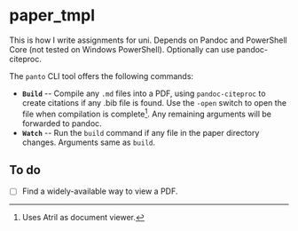 paper_tmpl
==========

This is how I write assignments for uni. Depends on Pandoc and PowerShell Core (not tested on Windows PowerShell). Optionally can use pandoc-citeproc.

The `panto` CLI tool offers the following commands:
* **`Build`** -- Compile any `.md` files into a PDF, using `pandoc-citeproc` to create citations if any .bib file is found. Use the `-open` switch to open the file when compilation is complete[^1]. Any remaining arguments will be forwarded to pandoc.
* **`Watch`** -- Run the `build` command if any file in the paper directory changes. Arguments same as `build`.

[^1]: Uses Atril as document viewer.

To do
-----
- [ ] Find a widely-available way to view a PDF.

